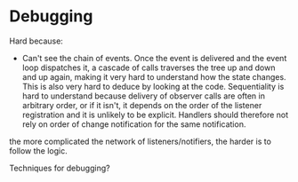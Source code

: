 # Debugging

Hard because:
- Can't see the chain of events. Once the event is delivered and the event loop dispatches it,
  a cascade of calls traverses the tree up and down and up again, making it very hard to 
  understand how the state changes. This is also very hard to deduce by looking at the code.
  Sequentiality is hard to understand because delivery of observer calls are often in arbitrary
  order, or if it isn't, it depends on the order of the listener registration and it is
  unlikely to be explicit. Handlers should therefore not rely on order of change notification
  for the same notification.

the more complicated the network of listeners/notifiers, the harder is to follow the logic.

Techniques for debugging?
